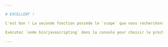 ```yaml
---

# EXCELLENT !

C'est bon ! La seconde fonction possède le `scope` que nous recherchons.

Exécutez `node bin/javascripting` dans la console pour choisir le prochain défi.

---
```

